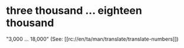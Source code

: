 # three thousand ... eighteen thousand

"3,000 ... 18,000" (See: [[rc://en/ta/man/translate/translate-numbers]])

